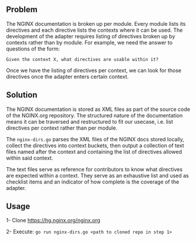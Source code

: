 ## Problem

The NGINX documentation is broken up per module. Every module lists its directives and each directive lists the contexts where it can be used. The development of the adapter requires listing of directives broken up by contexts rather than by module. For example, we need the answer to questions of the form:

	Given the context X, what directives are usable within it?

Once we have the listing of directives per context, we can look for those directives once the adapter enters certain context.

## Solution

The NGINX documentation is stored as XML files as part of the source code of the NGINX.org repository. The structured nature of the documentation means it can be traversed and restructured to fit our usecase, i.e. list directives per context rather than per module.

The `nginx-dirs.go` parses the XML files of the NGINX docs stored locally, collect the directives into context buckets, then output a collection of text files named after the context and containing the list of directives allowed within said context.

The text files serve as reference for contributors to know what directives are expected within a context. They serve as an exhaustive list and used as checklist items and an indicator of how complete is the coverage of the adapter.

## Usage 

1- Clone https://hg.nginx.org/nginx.org

2- Execute: `go run nginx-dirs.go <path to cloned repo in step 1>`